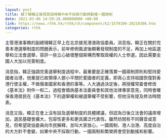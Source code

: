 ```yaml
---
layout: post
title: 據了解韓正接見政協時稱中央不採取行動將動搖一國兩制
date: 2021-03-06 14:59:28.000000000 +08:00
link: https://news.rthk.hk/rthk/ch/component/k2/1579109-20210306.htm
categories: rthk
---
```


主管港澳事務的副總理韓正早上在北京接見港澳政協委員。消息指，韓正在關於完善本港選舉制度的問題表示，前年修例風波後顯著發現制度的不足，再加上地區選舉和立法會選舉，容許一些立心破壞整個架構而奪取政權的人士參選，因此需要全國人大加以完善制度。

消息指，韓正強調完善選舉制度過程中，最重要是正確落實一國兩制原則和堅持愛國者治港，他重提已故領導人鄧小平關於愛國者的定義，即真心支持祖國恢復對香港行使主權，不做傷害國家和香港的事等。人大通過決定後，將授權常委會修改《基本法》附件一和二，過程會徵詢基本法委員會和其他法律專家意見，同時會確保香港居民在《基本法》下的選舉權和被選舉權不受影響，但他沒有提及修法時間表。

消息又指，韓正在會上沒有談及選舉制度的具體建議，但認為日後立法會的議席增加，選民基礎會擴大，包容性更多和更具廣泛代表性。雖然坊間有不同聲音或意見，但希望政協委員向市民解釋，並叫大家放心，一國兩制、港人治港、高度自治的大方針不會變，如果中央不採取行動，一國兩制和繁榮將會受到動搖和影響。
